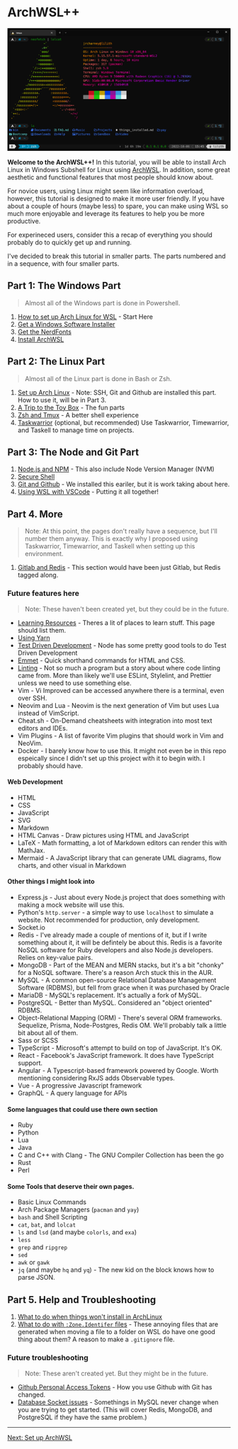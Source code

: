 # ArchWSL++

![terminal with ArchWSL running](../screenshots/ArchWSL.png)

**Welcome to the ArchWSL++!**  In this tutorial, you will be able to install Arch Linux in Windows Subshell for Linux using [ArchWSL](https://github.com/yuk7/ArchWSL).  In addition, some great aesthetic and functional features that most people should know about.

For novice users, using Linux might seem like information overload, however, this tutorial is designed to make it more user friendly.  If you have about a couple of hours (maybe less) to spare, you can make using WSL so much more enjoyable and leverage its features to help you be more productive.

For experineced users, consider this a recap of everything you should probably do to quickly get up and running.

I've decided to break this tutorial in smaller parts. The parts numbered and in a sequence, with four smaller parts.

## Part 1: The Windows Part

> Almost all of the Windows part is done in Powershell.

1. [How to set up Arch Linux for WSL](Part1/01-SetupArchWSL.md) - Start Here
2. [Get a Windows Software Installer](Part1/02-GetScoop.md)
3. [Get the NerdFonts](Part1/03-GetNerdFonts.md)
4. [Install ArchWSL](Part1/04-InstallArchWSL.md)

## Part 2: The Linux Part

> Almost all of the Linux part is done in Bash or Zsh.

1. [Set up Arch Linux](Part2/01-SetupArchLinux.md) - Note: SSH, Git and Github are installed this part. How to use it, will be in Part 3.
2. [A Trip to the Toy Box](Part2/02-ToysAndTools.md) - The fun parts
3. [Zsh and Tmux](Part2/03-ZshAndTmux.md) - A better shell experience
4. [Taskwarrior](Part2/04-Taskwarrior.md) (optional, but recommended) Use Taskwarrior, Timewarrior, and Taskell to manage time on projects.

## Part 3: The Node and Git Part

1. [Node.js and NPM](Part3/01-NodeAndNPM.md) - This also include Node Version Manager (NVM)
2. [Secure Shell](Part3/02-SSH.md)
3. [Git and Github](Part3/03-GitAndGithub.md) - We installed this eariler, but it is work taking about here.
4. [Using WSL with VSCode](Part3/04-WSLAndVSCode.md) - Putting it all together!

## Part 4. More

> Note: At this point, the pages don't really have a sequence, but I'll number them anyway.  This is exactly why I proposed using Taskwarrior, Timewarrior, and Taskell when setting up this environment.

1. [Gitlab and Redis](Part4/01-GitlabAndRedis.md) - This section would have been just Gitlab, but Redis tagged along.

### Future features here

> Note: These haven't been created yet, but they could be in the future.

- [Learning Resources](Part4/02-LearningResources.md) - Theres a lit of places to learn stuff. This page should list them.
- [Using Yarn](Part4/03-Yarn.md)
- [Test Driven Development](Part4/04-TDD.md) - Node has some pretty good tools to do Test Driven Development
- [Emmet](Part4/05-Emmet.md) - Quick shorthand commands for HTML and CSS.
- [Linting](Part4/06-Linting.md) - Not so much a program but a story about where code linting came from. More than likely we'll use ESLint, Stylelint, and Prettier unless we need to use something else.
- Vim - Vi Improved can be accessed anywhere there is a terminal, even over SSH.
- Neovim and Lua - Neovim is the next generation of Vim but uses Lua instead of VimScript.
- Cheat.sh - On-Demand cheatsheets with integration into most text editors and IDEs.
- Vim Plugins - A list of favorite Vim plugins that should work in Vim and NeoVim.
- Docker - I barely know how to use this. It might not even be in this repo espeically since I didn't set up this project with it to begin with. I probably should have.

#### Web Development

- HTML
- CSS
- JavaScript
- SVG
- Markdown
- HTML Canvas - Draw pictures using HTML and JavaScript
- LaTeX - Math formatting, a lot of Markdown editors can render this with MathJax.
- Mermaid - A JavaScript library that can generate UML diagrams, flow charts, and other visual in Markdown

#### Other things I might look into

- Express.js - Just about every Node.js project that does something with making a mock website will use this.
- Python's `http.server` - a simple way to use `localhost` to simulate a website. Not recommended for production, only development.
- Socket.io
- Redis - I've already made a couple of mentions of it, but if I write something about it, it will be defintely be about this.  Redis is a favorite NoSQL software for Ruby developers and also Node.js developers. Relies on key-value pairs.
- MongoDB - Part of the MEAN and MERN stacks, but it's a bit "chonky" for a NoSQL software. There's a reason Arch stuck this in the AUR.
- MySQL - A common open-source Relational Database Management Software (RDBMS), but fell from grace when it was purchased by Oracle
- MariaDB - MySQL's replacement. It's actually a fork of MySQL.
- PostgreSQL - Better than MySQL. Considered an "object oriented" RDBMS.
- Object-Relational Mapping (ORM) - There's several ORM frameworks. Sequelize, Prisma, Node-Postgres, Redis OM. We'll probably talk a little bit about all of them.
- Sass or SCSS
- TypeScript - Microsoft's attempt to build on top of JavaScript. It's OK.
- React - Facebook's JavaScript framework. It does have TypeScript support.
- Angular - A Typescript-based framework powered by Google. Worth mentioning considering RxJS adds Observable types.
- Vue - A progressive Javascript framework
- GraphQL - A query language for APIs

#### Some languages that could use there own section

- Ruby
- Python
- Lua
- Java
- C and C++ with Clang - The GNU Compiler Collection has been the go
- Rust
- Perl 

#### Some Tools that deserve their own pages.

- Basic Linux Commands
- Arch Package Managers (`pacman` and `yay`)
- `bash` and Shell Scripting
- `cat`, `bat`, and `lolcat`
- `ls` and `lsd` (and maybe `colorls`, and `exa`)
- `less`
- `grep` and `ripgrep`
- `sed`
- `awk` or `gawk`
- `jq` (and maybe `hq` and `yq`) - The new kid on the block knows how to parse JSON.

## Part 5. Help and Troubleshooting

1. [What to do when things won't install in ArchLinux](Part5/01-ItWontInstall.md)
2. [What to do with `:Zone.Identifer` files](Part5/02-ItMakesZIFiles.md) - These annoying files that are generated when moving a file to a folder on WSL do have one good thing about them? A reason to make a `.gitignore` file.

### Future troubleshooting

> Note: These aren't created yet. But they might be in the future.

- [Github Personal Access Tokens](Part5/03-ItWontGithub.md) - How you use Github with Git has changed.
- [Database Socket issues](Part5/04-ItSocks.md) - Somethings in MySQL never change when you are trying to get started. (This will cover Redis, MongoDB, and PostgreSQL if they have the same problem.)

---
[Next: Set up ArchWSL](Part1/01-SetupArchWSL.md)


